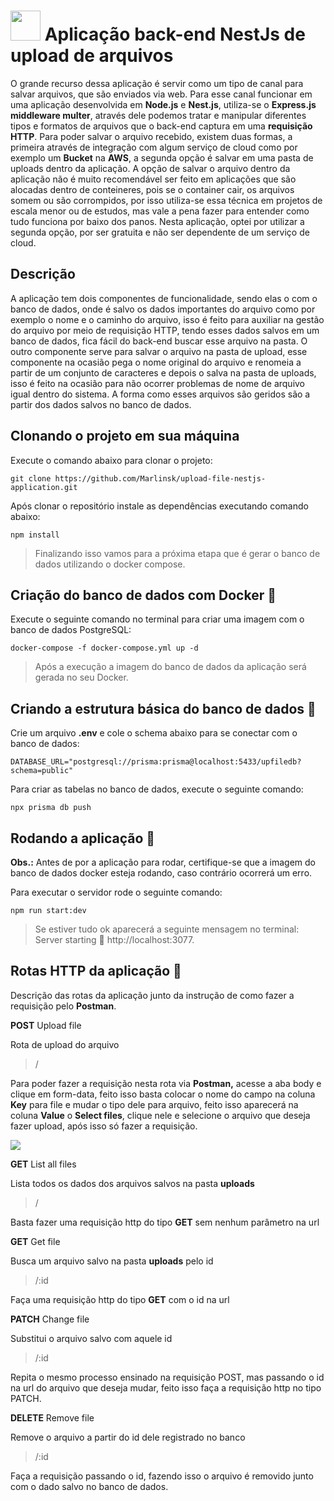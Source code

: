 # <img src="https://github.com/Marlinsk/upload-file-nestjs-application/blob/main/.github/upload-file.png" width="48px" height="48px"> Aplicação back-end NestJs de upload de arquivos
O grande recurso dessa aplicação é servir como um tipo de canal para salvar arquivos, que são enviados via web. Para esse canal funcionar em uma aplicação desenvolvida em **Node.js** e **Nest.js**, utiliza-se o **Express.js middleware multer**, através dele podemos tratar e manipular diferentes tipos e formatos de arquivos que o back-end captura em uma **requisição HTTP**. Para poder salvar o arquivo recebido, existem duas formas, a primeira através de integração com algum serviço de cloud como por exemplo um **Bucket** na **AWS**, a segunda opção é salvar em uma pasta de uploads dentro da aplicação. A opção de salvar o arquivo dentro da aplicação não é muito recomendável ser feito em aplicações que são alocadas dentro de conteineres, pois se o container cair, os arquivos somem ou são corrompidos, por isso utiliza-se essa técnica em projetos de escala menor ou de estudos, mas vale a pena fazer para entender como tudo funciona por baixo dos panos. Nesta aplicação, optei por utilizar a segunda opção, por ser gratuita e não ser dependente de um serviço de cloud.

## Descrição
A aplicação tem dois componentes de funcionalidade, sendo elas o com o banco de dados, onde é salvo os dados importantes do arquivo como por exemplo o nome e o caminho do arquivo, isso é feito para auxiliar na gestão do arquivo por meio de requisição HTTP, tendo esses dados salvos em um banco de dados, fica fácil do back-end buscar esse arquivo na pasta. O outro componente serve para salvar o arquivo na pasta de upload, esse componente na ocasião pega o nome original do arquivo e renomeia a partir de um conjunto de caracteres e depois o salva na pasta de uploads, isso é feito na ocasião para não ocorrer problemas de nome de arquivo igual dentro do sistema. A forma como esses arquivos são geridos são a partir dos dados salvos no banco de dados.

## Clonando o projeto em sua máquina
Execute o comando abaixo para clonar o projeto:
```
git clone https://github.com/Marlinsk/upload-file-nestjs-application.git
```
Após clonar o repositório instale as dependências executando comando abaixo: 
```
npm install
```
> Finalizando isso vamos para a próxima etapa que é gerar o banco de dados utilizando o docker compose.

## Criação do banco de dados com Docker 🐳
Execute o seguinte comando no terminal para criar uma imagem com o banco de dados PostgreSQL:
```
docker-compose -f docker-compose.yml up -d
```
> Após a execução a imagem do banco de dados da aplicação será gerada no seu Docker.

## Criando a estrutura básica do banco de dados 🐘
Crie um arquivo **.env** e cole o schema abaixo para se conectar com o banco de dados:
```
DATABASE_URL="postgresql://prisma:prisma@localhost:5433/upfiledb?schema=public"
```
Para criar as tabelas no banco de dados, execute o seguinte comando:
```
npx prisma db push
```

## Rodando a aplicação 🚀
**Obs.:** Antes de por a aplicação para rodar, certifique-se que a imagem do banco de dados docker esteja rodando, caso contrário ocorrerá um erro. 

Para executar o servidor rode o seguinte comando:
```
npm run start:dev
```
> Se estiver tudo ok aparecerá a seguinte mensagem no terminal: Server starting 🚀 http://localhost:3077. 

## Rotas HTTP da aplicação 🚏
Descrição das rotas da aplicação junto da instrução de como fazer a requisição pelo **Postman**.

**POST** Upload file

Rota de upload do arquivo

> /

Para poder fazer a requisição nesta rota via **Postman,** acesse a aba body e clique em form-data, feito isso basta colocar o nome do campo na coluna **Key** para file e mudar o tipo dele para arquivo, feito isso aparecerá na coluna **Value** o **Select files**, clique nele e selecione o arquivo que deseja fazer upload, após isso só fazer a requisição. 

<img align="center" src="https://github.com/Marlinsk/upload-file-nestjs-application/assets/56139126/56308b39-e327-413b-aedd-7fa1d678cc9c">

**GET** List all files

Lista todos os dados dos arquivos salvos na pasta **uploads**

> /

Basta fazer uma requisição http do tipo **GET** sem nenhum parâmetro na url

**GET** Get file

Busca um arquivo salvo na pasta **uploads** pelo id

> /:id

Faça uma requisição http do tipo **GET** com o id na url

**PATCH** Change file

Substitui o arquivo salvo com aquele id

> /:id

Repita o mesmo processo ensinado na requisição POST, mas passando o id na url do arquivo que deseja mudar, feito isso faça a requisição http no tipo PATCH.

**DELETE** Remove file

Remove o arquivo a partir do id dele registrado no banco

> /:id

Faça a requisição passando o id, fazendo isso o arquivo é removido junto com o dado salvo no banco de dados.

